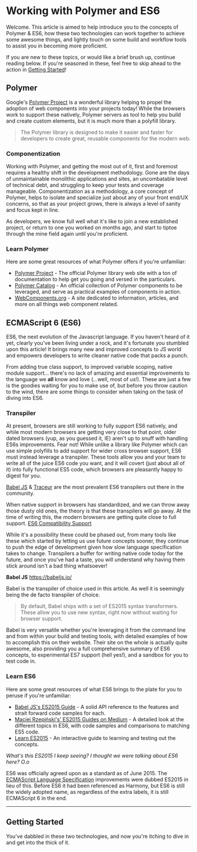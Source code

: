 # Working with Polymer and ES6

Welcome. This article is aimed to help introduce you to the concepts of Polymer & ES6, how these two technologies
 can work together to achieve some awesome things, and lightly touch on some build and workflow tools to assist you in
 becoming more proficient.

If you are new to these topics, or would like a brief brush up, continue reading below. If you're seasoned in
 these, feel free to skip ahead to the action in [Getting Started](#getting-started)!

## Polymer
Google's [Polymer Project](https://www.polymer-project.org/1.0/) is a wonderful library helping to propel the adoption
of web components into your projects today! While the browsers work to support these natively, Polymer servers as tool
to help you build and create custom elements, but it is much more than a polyfill library.

> The Polymer library is designed to make it easier and faster for developers to create great, reusable components for
the modern web.

### Componentization

Working with Polymer, and getting the most out of it, first and foremost requires a healthy shift in the development
methodology. Gone are the days of unmaintainable monolithic applications and sites, an uncombatable level of
technical debt, and struggling to keep your tests and coverage manageable. Componentization as a methodology, a core
concept of Polymer, helps to isolate and specialize just about any of your front end/UX concerns, so that as your
project grows, there is always a level of sanity and focus kept in line.

As developers, we know full well what it's like to join a new established project, or return to one you worked on
months ago, and start to tiptoe through the mine field again until you're proficient.

### Learn Polymer

Here are some great resources of what Polymer offers if you're unfamiliar:
- [Polymer Project](https://www.polymer-project.org/1.0/) - The official Polymer library web site with a ton of
documentation to help get you going and versed in the particulars.
- [Polymer Catalog](https://elements.polymer-project.org/) - An official collection of Polymer components to be
leveraged, and serve as practical examples of components in action.
- [WebComponents.org](http://webcomponents.org/) - A site dedicated to information, articles, and more on all things
web component related.

## ECMAScript 6 (ES6)
ES6, the next evolution of the Javascript language. If you haven't heard of it yet, clearly you've been living under a
rock, and it's fortunate you stumbled upon this article! It brings many new and improved concepts to JS world and
empowers developers to write cleaner native code that packs a punch.

From adding true class support, to improved variable scoping, native module support... there's no lack of amazing
and essential improvements to the language we **all** know and love (...well, most of us!). These are just a
few is the goodies waiting for you to make use of, but before you throw caution to the wind, there are some things to
 consider when taking on the task of diving into ES6.

### Transpiler

At present, browsers are still working to fully support ES6 natively, and while most modern browsers are getting very
 close to that point, older dated browsers (yup, as you guessed it, IE) aren't up to snuff with handling ES6s
 improvements. Fear not! While unlike a library like Polymer which can use simple polyfills to add support for wider
 cross browser support, ES6 must instead leverage a transpiler.  These tools allow you and your team to write all of
 the juice ES6 code you want, and it will covert (just about all of it) into fully functional ES5 code, which
 browsers are pleasantly happy to digest for you.

 [Babel JS](https://babeljs.io/) & [Traceur](https://github.com/google/traceur-compiler) are the most prevalent ES6
  transpilers out there in the community.

When native support in browsers has standardized, and we can throw away those dusty old ones, the theory is that these
 transpilers will go away. At the time of writing this, the modern browsers are getting quite close to full support.
 [ES6 Compatibility Support](http://kangax.github.io/compat-table/es6/)

While it's a possibility these could be phased out, from many tools like these which started by letting us use future
concepts sooner, they continue to push the edge of development given how slow language specification takes to change.
 Transpilers a buffer for writing native code today for the future, and once you've had a taste, you will understand
 why having them stick around isn't a bad thing whatsoever!

**Babel JS** https://babeljs.io/

Babel is the transpiler of choice used in this article. As well it is seemingly being the de facto transpiler of choice.

> By default, Babel ships with a set of ES2015 syntax transformers. These allow you to use new syntax, right now
without waiting for browser support.

Babel is very versatile whether you're leveraging it from the command line and from within your build and testing
tools, with detailed examples of how to accomplish this on their website.  Their site on the whole is actually quite
awesome, also providing you a full comprehensive summary of ES6 concepts, to experimental ES7 support (hell yes!),
and a sandbox for you to test code in.

### Learn ES6

Here are some great resources of what ES6 brings to the plate for you to peruse if you're unfamiliar:
- [Babel JS's ES2015 Guide](http://babeljs.io/docs/learn-es2015/#ecmascript-6-features) - A solid API reference to the
features and strait forward code samples for each.
- [Maciej Rzepiński's' ES2015 Guides on Medium](https://medium.com/ecmascript-2015) - A detailed look at the different
topics in ES6, with code samples and comparisons to matching ES5 code.
- [Learn ES2015](http://learnharmony.org/#) - An interactive guide to learning and testing out the concepts.

*What's this ES2015 I keep seeing? I thought we were talking about ES6 here? O.o*

ES6 was officially agreed upon as a standard as of June 2015. The
[ECMAScript Language Specification](http://www.ecma-international.org/ecma-262/6.0/) improvements were dubbed
ES2015 in lieu of this. Before ES6 it had been referenced as Harmony, but ES6 is still the widely adopted name, as
regardless of the extra labels, it is still ECMAScript 6 in the end.

---

## Getting Started

You've dabbled in these two technologies, and now you're itching to dive in and get into the thick of it.

